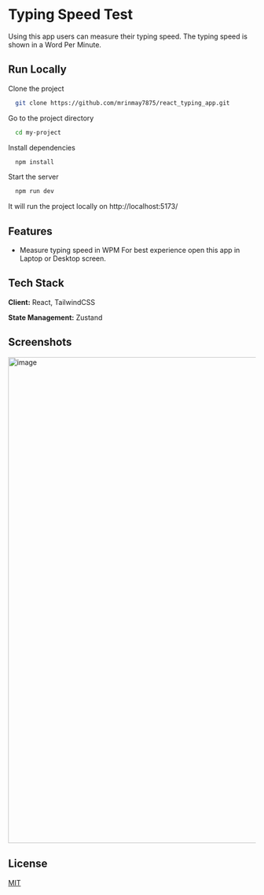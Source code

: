 
# Typing Speed Test 

Using this app users can measure their typing speed. The typing speed is shown in a Word Per Minute.


## Run Locally

Clone the project

```bash
  git clone https://github.com/mrinmay7875/react_typing_app.git
```

Go to the project directory

```bash
  cd my-project
```

Install dependencies

```bash
  npm install
```

Start the server

```bash
  npm run dev
```

It will run the project locally on http://localhost:5173/


## Features

- Measure typing speed in WPM
For best experience open this app in Laptop or Desktop screen.


## Tech Stack

**Client:** React, TailwindCSS

**State Management:** Zustand

## Screenshots
<img width="987" alt="image" src="https://github.com/mrinmay7875/react_typing_app/assets/33797909/9c6fd6ac-b5cd-41a7-bda7-6b6e2d3790cb">


## License

[MIT](https://choosealicense.com/licenses/mit/)

